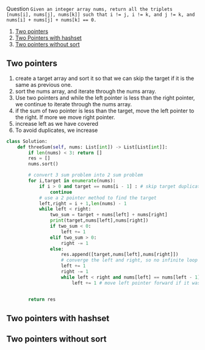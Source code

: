 Question
`Given an integer array nums, return all the triplets [nums[i], nums[j], nums[k]] such that i != j, i != k, and j != k, and nums[i] + nums[j] + nums[k] == 0.`

1. [Two pointers](#two-pointers)
1. [Two Pointers with hashset](#two-pointers-with-hashset)
1. [Two pointers without sort](#two-pointers-without-sort)

## Two pointers

1. create a target array and sort it so that we can skip the target if it is the same as previous one.
1. sort the nums array, and iterate through the nums array.
1. Use two pointers and while the left pointer is less than the right pointer, we continue to iterate through the nums array.
1. if the sum of two pointer is less than the target, move the left pointer to the right. If more we move right pointer.
1. increase left as we have covered
1. To avoid duplicates, we increase

```python
class Solution:
    def threeSum(self, nums: List[int]) -> List[List[int]]:
        if len(nums) < 3: return []
        res = []
        nums.sort()

        # convert 3 sum problem into 2 sum problem
        for i,target in enumerate(nums):
            if i > 0 and target == nums[i - 1] : # skip target duplicate
                continue
            # use a 2 pointer method to find the target
            left,right = i + 1,len(nums) - 1
            while left < right:
                two_sum = target + nums[left] + nums[right]
                print(target,nums[left],nums[right])
                if two_sum < 0:
                    left += 1
                elif two_sum > 0:
                    right -= 1
                else:
                    res.append([target,nums[left],nums[right]])
                    # converge the left and right, so no infinite loop occurs
                    left += 1
                    right -= 1
                    while left < right and nums[left] == nums[left - 1]:
                        left += 1 # move left pointer forward if it was the same as the previous one


        return res

```

## Two pointers with hashset

## Two pointers without sort
